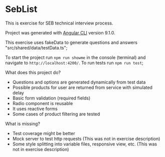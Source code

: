 # SebList

This is exercise for SEB technical interview process.

Project was generated with [Angular CLI](https://github.com/angular/angular-cli) version 9.1.0.

This exercise uses fakeData to generate questions and answers "src/shared/data/testData.ts";

To start the project run `npm run showme` in the console (terminal) and navigate to `http://localhost:4200/`.
To run tests run `npm run test`;

What does this project do?
* Questions and options are generated dynamically from test data
* Possible products for user are returned from service with simulated delay
* Basic form validation (required fields)
* Radio component is reusable
* It uses reactive forms
* Some cases of product filtering are tested

What is missing?
* Test coverage might be better
* Mock server to test http requests (This was not in exercise description)
* Some style splitting into variable files, responsive view, etc. (This was not in exercise description)
